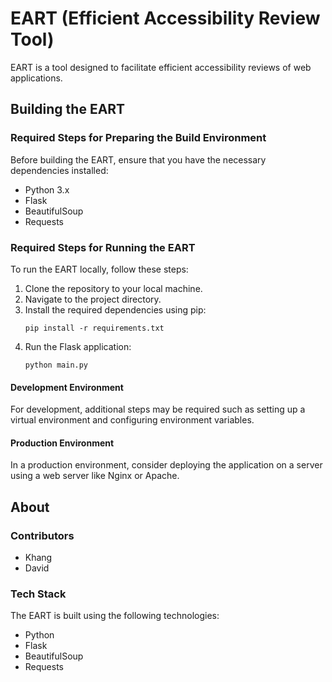 # EART (Efficient Accessibility Review Tool)

EART is a tool designed to facilitate efficient accessibility reviews of web applications.

## Building the EART

### Required Steps for Preparing the Build Environment
Before building the EART, ensure that you have the necessary dependencies installed:
- Python 3.x
- Flask
- BeautifulSoup
- Requests

### Required Steps for Running the EART
To run the EART locally, follow these steps:
1. Clone the repository to your local machine.
2. Navigate to the project directory.
3. Install the required dependencies using pip:
    ```
    pip install -r requirements.txt
    ```
4. Run the Flask application:
    ```
    python main.py
    ```

#### Development Environment
For development, additional steps may be required such as setting up a virtual environment and configuring environment variables.

#### Production Environment
In a production environment, consider deploying the application on a server using a web server like Nginx or Apache.

## About

### Contributors
- Khang
- David

### Tech Stack
The EART is built using the following technologies:
- Python
- Flask
- BeautifulSoup
- Requests


